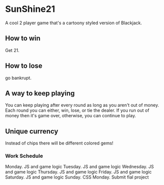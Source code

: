 # SunShine21
A cool 2 player game that's a cartoony styled version of Blackjack.

## How to win
Get 21.

## How to lose
go bankrupt.

## A way to keep playing
You can keep playing after every round as long as you aren't out of money.
Each round you can either, win, lose, or tie the dealer.
If you run out of money then it's game over, otherwise, you can continue to play.

## Unique currency
Instead of chips there will be different colored gems!

### Work Schedule

Monday. JS and game logic
Tuesday. JS and game logic
Wednesday. JS and game logic
Thursday. JS and game logic
Friday. JS and game logic
Saturday. JS and game logic
Sunday. CSS
Monday. Submit fial project
